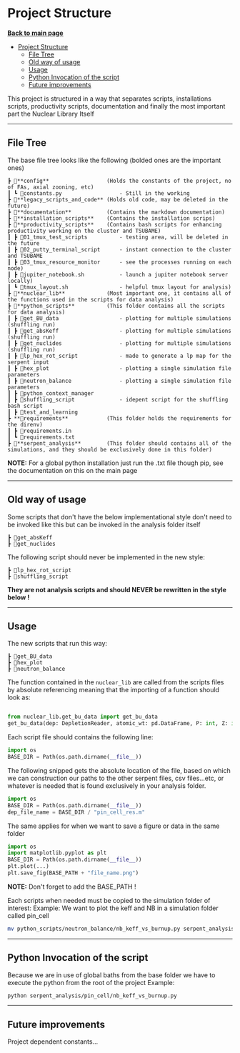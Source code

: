 # Project Structure

**[Back to main page](https://github.com/ObaraOrg/obara_lab)**

<!-- TOC -->

- [Project Structure](#project-structure)
  - [File Tree](#file-tree)
  - [Old way of usage](#old-way-of-usage)
  - [Usage](#usage)
  - [Python Invocation of the script](#python-invocation-of-the-script)
  - [Future improvements](#future-improvements)

<!-- /TOC -->

This project is structured in a way that separates scripts, installations scripts, productivity scripts, documentation and finally the most important part the Nuclear Library Itself

---

## File Tree

The base file tree looks like the following (bolded ones are the important ones)

    ┣ 📂**config**                  (Holds the constants of the project, no of FAs, axial zooning, etc)
    ┃ ┗ 📜constants.py                  - Still in the working
    ┣ 📂**legacy_scripts_and_code** (Holds old code, may be deleted in the future)
    ┣ 📂**documentation**           (Contains the markdown documentation)
    ┣ 📂**installation_scripts**    (Contains the installation scrips)
    ┣ 📂**productivity_scripts**    (Contains bash scripts for enhancing productivity working on the cluster and TSUBAME)
    ┃ ┣ 📂01_tmux_test_scripts          - testing area, will be deleted in the future
    ┃ ┣ 📂02_putty_terminal_script      - instant connection to the cluster and TSUBAME
    ┃ ┣ 📂03_tmux_resource_monitor      - see the processes running on each node)
    ┃ ┣ 📜jupiter_notebook.sh           - launch a jupiter notebook server locally)
    ┃ ┗ 📜tmux_layout.sh                - helpful tmux layout for analysis)
    ┣ 📂**nuclear_lib**             (Most important one, it contains all of the functions used in the scripts for data analysis)
    ┣ 📂**python_scripts**          (This folder contains all the scripts for data analysis)
    ┃ ┣ 📂get_BU_data                   - plotting for multiple simulations (shuffling run)
    ┃ ┣ 📂get_absKeff                   - plotting for multiple simulations (shuffling run)
    ┃ ┣ 📂get_nuclides                  - plotting for multiple simulations (shuffling run)
    ┃ ┣ 📂lp_hex_rot_script             - made to generate a lp map for the serpent input
    ┃ ┣ 📂hex_plot                      - plotting a single simulation file parameters
    ┃ ┣ 📂neutron_balance               - plotting a single simulation file parameters
    ┃ ┣ 📂python_context_manager 
    ┃ ┣ 📂shuffling_script              - idepent script for the shuffling bash script
    ┃ ┣ 📂test_and_learning
    ┣ **📂requirements**            (This folder holds the requirements for the direnv)
    ┃ ┣ 📜requirements.in
    ┃ ┗ 📜requirements.txt
    ┣ 📂**serpent_analysis**        (This folder should contains all of the simulations, and they should be exclusively done in this folder)

**NOTE:** For a global python installation just run the .txt file though pip, see the documentation on this on the main page

---

## Old way of usage 
Some scripts that don't have the below implementational style don't need to be invoked like this but can be invoked in the analysis folder itself

    ┣ 📂get_absKeff
    ┣ 📂get_nuclides

The following script should never be implemented in the new style:

    ┣ 📂lp_hex_rot_script
    ┣ 📂shuffling_script

**They are not analysis scripts and should NEVER be rewritten in the style below !**

---

## Usage

The new scripts that run this way:

    ┣ 📂get_BU_data 
    ┣ 📂hex_plot
    ┣ 📂neutron_balance     

The function contained in the `nuclear_lib` are called from the scripts files by absolute referencing meaning that the importing of a function should look as:

```python 

from nuclear_lib.get_bu_data import get_bu_data
get_bu_data(dep: DepletionReader, atomic_wt: pd.DataFrame, P: int, Z: int)
```

Each script file should contains the following line:

```python 
import os
BASE_DIR = Path(os.path.dirname(__file__))
```
The following snipped gets the absolute location of the file, based on which we can construction our paths to the other serpent files, csv files...etc, or whatever is needed that is found exclusively in your analysis folder.

```python 
import os
BASE_DIR = Path(os.path.dirname(__file__))
dep_file_name = BASE_DIR / "pin_cell_res.m"
```
The same applies for when we want to save a figure or data in the same folder

```python 
import os
import matplotlib.pyplot as plt
BASE_DIR = Path(os.path.dirname(__file__))
plt.plot(...)
plt.save_fig(BASE_PATH + "file_name.png")
```
**NOTE:** Don't forget to add the BASE_PATH !

Each scripts when needed must be copied to the simulation folder of interest:
Example: We want to plot the keff and NB in a simulation folder called pin_cell
```sh
mv python_scripts/neutron_balance/nb_keff_vs_burnup.py serpent_analysis/pin_cell/
```

---


## Python Invocation of the script
Because we are in use of global baths from the base folder we have to execute the python from the root of the project 
Example:

```sh
python serpent_analysis/pin_cell/nb_keff_vs_burnup.py
```

---


## Future improvements
Project dependent constants...
